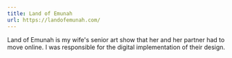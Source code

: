 ```yaml
---
title: Land of Emunah
url: https://landofemunah.com/
---
```


Land of Emunah is my wife's senior art show that her and her partner had to move online. I was responsible for the digital implementation of their design.
